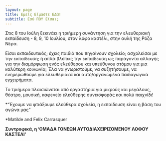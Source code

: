```yaml
---
layout: page
title: Εμείς Είμαστε ΕΔΩ!
subtitle: Εσύ ΠΟΥ Είσαι;
---
```


Στις 8 του Ιούλη ξεκινάει η τριήμερη συνάντηση για την ελευθεριακή εκπαίδευση - 8, 9, 10 Ιουλίου, στον λόφο καστέλι, στην αυλή της Ρόζα Νέρα.

Είσαι εκπαιδευτικός; έχεις παιδιά που πηγαίνουν σχολείο; ασχολείσαι με την εκπαίδευση; ή απλά βλέπεις την εκπαίδευση ως παράγοντα αλλαγής για την διαμόρφωση ενός ελεύθερου και υπεύθυνου ατόμου για μια καλύτερη κοινωνία;
Έλα να γνωριστούμε, να συζητήσουμε, να ενημερωθούμε για ελευθεριακά και αυτό/οργανωμένα παιδαγωγικά εγχειρήματα. 

Το τριήμερο πλαισιώνεται από εργαστήρια για μικρούς και μεγάλους, θέατρο, μουσική, καφενείο ελεύθερης συνεισφοράς και πολύ παιχνίδι!



*“Έχουμε να φτιάξουμε ελεύθερα σχολεία, η εκπαίδευση είναι η βάση του αγώνα μας”

*Matilde and Felix Carrasquer


**Συντροφικά, η ‘ΟΜΑΔΑ ΓΟΝΕΩΝ ΑΥΤΟΔΙΑΧΕΙΡΙΖΟΜΕΝΟΥ ΛΟΦΟΥ ΚΑΣΤΕΛΙ’**
